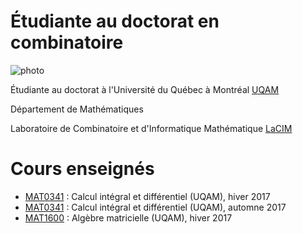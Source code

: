 # Étudiante au doctorat en combinatoire

![photo](photo.png)

Étudiante au doctorat à l'Université du Québec à Montréal [UQAM](https://math.uqam.ca/)

Département de Mathématiques 

Laboratoire de Combinatoire et d'Informatique Mathématique [LaCIM](http://lacim.uqam.ca/)

# Cours enseignés 
- [MAT0341](https://etudier.uqam.ca/cours?sigle=MAT0341) : Calcul intégral et différentiel (UQAM), hiver 2017
- [MAT0341](https://etudier.uqam.ca/cours?sigle=MAT0341) : Calcul intégral et différentiel (UQAM), automne 2017
- [MAT1600](https://etudier.uqam.ca/cours?sigle=MAT1600) : Algèbre matricielle (UQAM), hiver 2017
